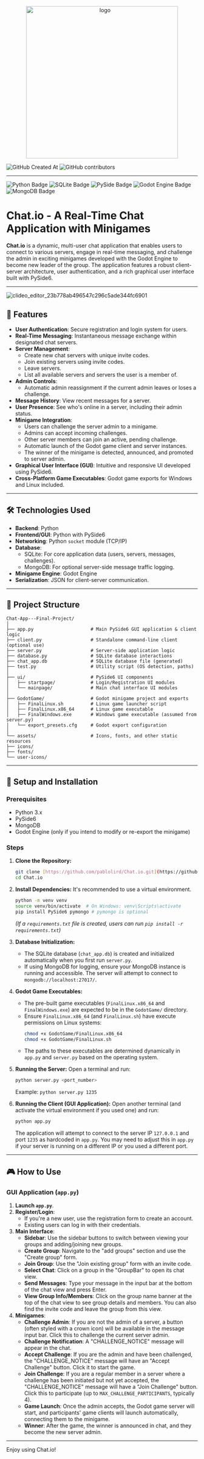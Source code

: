 <p align="center">
<img src="https://github.com/user-attachments/assets/70b6ef36-cbce-462a-9c87-9fa2df3b5650" alt="logo" width="400"/>
</p>

![GitHub Created At](https://img.shields.io/github/created-at/pablolird/Chat.io)
![GitHub contributors](https://img.shields.io/github/contributors/pablolird/Chat.io)

---
![Python Badge](https://img.shields.io/badge/Python-3776AB?logo=python&logoColor=fff&style=for-the-badge)
![SQLite Badge](https://img.shields.io/badge/SQLite-003B57?logo=sqlite&logoColor=fff&style=for-the-badge)
![PySide Badge](https://img.shields.io/badge/PySide-41CD52?logo=qt&logoColor=fff&style=for-the-badge)
![Godot Engine Badge](https://img.shields.io/badge/Godot%20Engine-478CBF?logo=godotengine&logoColor=fff&style=for-the-badge)
![MongoDB Badge](https://img.shields.io/badge/MongoDB-47A248?logo=mongodb&logoColor=fff&style=for-the-badge)

# Chat.io - A Real-Time Chat Application with Minigames

**Chat.io** is a dynamic, multi-user chat application that enables users to connect to various servers, engage in real-time messaging, and challenge the admin in exciting minigames developed with the Godot Engine to become new leader of the group. The application features a robust client-server architecture, user authentication, and a rich graphical user interface built with PySide6.

---

![clideo_editor_23b778ab496547c296c5ade344fc6901](https://github.com/user-attachments/assets/99263c93-7f97-40c8-bb2b-74eed8925a37)

## 🌟 Features

* **User Authentication**: Secure registration and login system for users.
* **Real-Time Messaging**: Instantaneous message exchange within designated chat servers.
* **Server Management**:
    * Create new chat servers with unique invite codes.
    * Join existing servers using invite codes.
    * Leave servers.
    * List all available servers and servers the user is a member of.
* **Admin Controls**:
    * Automatic admin reassignment if the current admin leaves or loses a challenge.
* **Message History**: View recent messages for a server.
* **User Presence**: See who's online in a server, including their admin status.
* **Minigame Integration**:
    * Users can challenge the server admin to a minigame.
    * Admins can accept incoming challenges.
    * Other server members can join an active, pending challenge.
    * Automatic launch of the Godot game client and server instances.
    * The winner of the minigame is detected, announced, and promoted to server admin.
* **Graphical User Interface (GUI)**: Intuitive and responsive UI developed using PySide6.
* **Cross-Platform Game Executables**: Godot game exports for Windows and Linux included.

---

## 🛠️ Technologies Used

* **Backend**: Python
* **Frontend/GUI**: Python with PySide6
* **Networking**: Python `socket` module (TCP/IP)
* **Database**:
    * SQLite: For core application data (users, servers, messages, challenges).
    * MongoDB: For optional server-side message traffic logging.
* **Minigame Engine**: Godot Engine
* **Serialization**: JSON for client-server communication.

---

## 📂 Project Structure
```
Chat-App---Final-Project/
│
├── app.py                     # Main PySide6 GUI application & client logic
├── client.py                  # Standalone command-line client (optional use)
├── server.py                  # Server-side application logic
├── database.py                # SQLite database interactions
├── chat_app.db                # SQLite database file (generated)
├── test.py                    # Utility script (OS detection, paths)
│
├── ui/                        # PySide6 UI components
│   ├── startpage/             # Login/Registration UI modules
│   └── mainpage/              # Main chat interface UI modules
│
├── GodotGame/                 # Godot minigame project and exports
│   ├── FinalLinux.sh          # Linux game launcher script
│   ├── FinalLinux.x86_64      # Linux game executable
│   ├── FinalWindows.exe       # Windows game executable (assumed from server.py)
│   └── export_presets.cfg     # Godot export configuration
│
└── assets/                    # Icons, fonts, and other static resources
├── icons/
├── fonts/
└── user-icons/
```
---

## 🚀 Setup and Installation

### Prerequisites
* Python 3.x
* PySide6
* MongoDB
* Godot Engine (only if you intend to modify or re-export the minigame)

### Steps

1.  **Clone the Repository:**
    ```bash
    git clone [https://github.com/pablolird/Chat.io.git](https://github.com/pablolird/Chat.io.git)
    cd Chat.io
    ```

2.  **Install Dependencies:**
    It's recommended to use a virtual environment.
    ```bash
    python -m venv venv
    source venv/bin/activate  # On Windows: venv\Scripts\activate
    pip install PySide6 pymongo # pymongo is optional
    ```
    *(If a `requirements.txt` file is created, users can run `pip install -r requirements.txt`)*

3.  **Database Initialization:**
    * The SQLite database (`chat_app.db`) is created and initialized automatically when you first run `server.py`.
    * If using MongoDB for logging, ensure your MongoDB instance is running and accessible. The server will attempt to connect to `mongodb://localhost:27017/`.

4.  **Godot Game Executables:**
    * The pre-built game executables (`FinalLinux.x86_64` and `FinalWindows.exe`) are expected to be in the `GodotGame/` directory.
    * Ensure `FinalLinux.x86_64` (and `FinalLinux.sh`) have execute permissions on Linux systems:
        ```bash
        chmod +x GodotGame/FinalLinux.x86_64
        chmod +x GodotGame/FinalLinux.sh
        ```
    * The paths to these executables are determined dynamically in `app.py` and `server.py` based on the operating system.

5.  **Running the Server:**
    Open a terminal and run:
    ```bash
    python server.py <port_number>
    ```
    Example: `python server.py 1235`

6.  **Running the Client (GUI Application):**
    Open another terminal (and activate the virtual environment if you used one) and run:
    ```bash
    python app.py
    ```
    The application will attempt to connect to the server IP `127.0.0.1` and port `1235` as hardcoded in `app.py`. You may need to adjust this in `app.py` if your server is running on a different IP or you used a different port.

---

## 🎮 How to Use

### GUI Application (`app.py`)

1.  **Launch `app.py`**.
2.  **Register/Login**:
    * If you're a new user, use the registration form to create an account.
    * Existing users can log in with their credentials.
3.  **Main Interface**:
    * **Sidebar**: Use the sidebar buttons to switch between viewing your groups and adding/joining new groups.
    * **Create Group**: Navigate to the "add groups" section and use the "Create group" form.
    * **Join Group**: Use the "Join existing group" form with an invite code.
    * **Select Chat**: Click on a group in the "GroupBar" to open its chat view.
    * **Send Messages**: Type your message in the input bar at the bottom of the chat view and press Enter.
    * **View Group Info/Members**: Click on the group name banner at the top of the chat view to see group details and members. You can also find the invite code and leave the group from this view.
4.  **Minigames**:
    * **Challenge Admin**: If you are not the admin of a server, a button (often styled with a crown icon) will be available in the message input bar. Click this to challenge the current server admin.
    * **Challenge Notification**: A "CHALLENGE_NOTICE" message will appear in the chat.
    * **Accept Challenge**: If you are the admin and have been challenged, the "CHALLENGE_NOTICE" message will have an "Accept Challenge" button. Click it to start the game.
    * **Join Challenge**: If you are a regular member in a server where a challenge has been initiated but not yet accepted, the "CHALLENGE_NOTICE" message will have a "Join Challenge" button. Click this to participate (up to `MAX_CHALLENGE_PARTICIPANTS`, typically 4).
    * **Game Launch**: Once the admin accepts, the Godot game server will start, and participants' game clients will launch automatically, connecting them to the minigame.
    * **Winner**: After the game, the winner is announced in chat, and they become the new server admin.

---

Enjoy using Chat.io!
